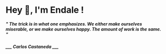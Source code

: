 <h1 title="head"> Hey 👋, I'm Endale !</h1>

**<h5><i>" The trick is in what one emphasizes. We either make ourselves miserable, or we make ourselves happy. The amount of work is the same. "</i></h5>**

*<b>___ Carlos Castaneda ___</b>*
